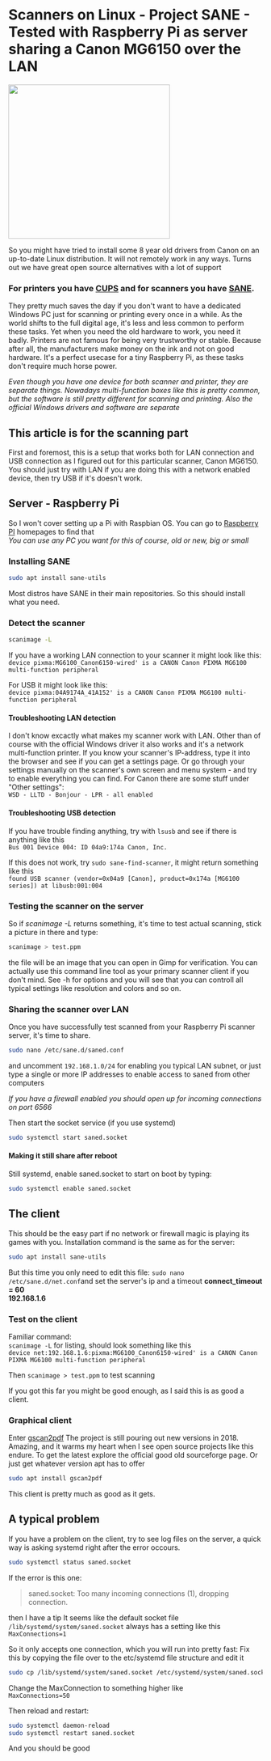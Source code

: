 # Scanners on Linux - Project SANE - Tested with Raspberry Pi as server sharing a Canon MG6150 over the LAN

<a href="https://4.bp.blogspot.com/-UBxvwe4jBow/Xax8scLQs3I/AAAAAAABmiI/gjOZXU1pozwBn-sOgfgK756lLO1chsVEQCLcBGAsYHQ/s1600/scanner2.jpg" imageanchor="1" ><img border="0" src="https://4.bp.blogspot.com/-UBxvwe4jBow/Xax8scLQs3I/AAAAAAABmiI/gjOZXU1pozwBn-sOgfgK756lLO1chsVEQCLcBGAsYHQ/s320/scanner2.jpg" width="320" height="305" data-original-width="1230" data-original-height="1173" /></a>

So you might have tried to install some 8 year old drivers from Canon on an up-to-date Linux distribution. It will not remotely work in any ways. Turns out we have great open source alternatives with a lot of support

### For printers you have [CUPS](https://www.cups.org/) and for scanners you have [SANE](http://www.sane-project.org/).

They pretty much saves the day if you don't want to have a dedicated Windows PC just for scanning or printing every once in a while. As the world shifts to the full digital age, it's less and less common to perform these tasks. Yet when you need the old hardware to work, you need it badly. Printers are not famous for being very trustworthy or stable. Because after all, the manufacturers make money on the ink and not on good hardware. It's a perfect usecase for a tiny Raspberry Pi, as these tasks don't require much horse power.

*Even though you have one device for both scanner and printer, they are separate things. Nowadays multi-function boxes like this is pretty common, but the software is still pretty different for scanning and printing. Also the official Windows drivers and software are separate*

## This article is for the scanning part

First and foremost, this is a setup that works both for LAN connection and USB connection as I figured out for this particular scanner, Canon MG6150. You should just try with LAN if you are doing this with a network enabled device, then try USB if it's doesn't work.

## Server - Raspberry Pi
So I won't cover setting up a Pi with Raspbian OS. You can go to [Raspberry PI](https://www.raspberrypi.org/downloads/raspbian/) homepages to find that  
*You can use any PC you want for this of course, old or new, big or small*
### Installing SANE
```bash
sudo apt install sane-utils
```
Most distros have SANE in their main repositories. So this should install what you need.

### Detect the scanner
```bash
scanimage -L
```

If you have a working LAN connection to your scanner it might look like this:  
`device pixma:MG6100_Canon6150-wired' is a CANON Canon PIXMA MG6100 multi-function peripheral`

For USB it might look like this:  
`device pixma:04A9174A_41A152' is a CANON Canon PIXMA MG6100 multi-function peripheral`

#### Troubleshooting LAN detection
I don't know excactly what makes my scanner work with LAN. Other than of course with the official Windows driver it also works and it's a network multi-function printer.
If you know your scanner's IP-address, type it into the browser and see if you can get a settings page.
Or go through your settings manually on the scanner's own screen and menu system -
and try to enable everything you can find. For Canon there are some stuff under "Other settings":  
`WSD - LLTD - Bonjour - LPR - all enabled`

#### Troubleshooting USB detection
If you have trouble finding anything, try with `lsusb` and see if there is anything like this  
`Bus 001 Device 004: ID 04a9:174a Canon, Inc.`

If this does not work, try `sudo sane-find-scanner`, it might return something like this  
`found USB scanner (vendor=0x04a9 [Canon], product=0x174a [MG6100 series]) at libusb:001:004`

### Testing the scanner on the server
So if *scanimage -L* returns something, it's time to test actual scanning, stick a picture in there and type:  
```bash
scanimage > test.ppm
```  
the file will be an image that you can open in Gimp for verification. You can actually use this command line tool as your primary scanner client if you don't mind. See -h for options and you will see that you can controll all typical settings like resolution and colors and so on.

### Sharing the scanner over LAN
Once you have successfully test scanned from your Raspberry Pi scanner server, it's time to share.
```bash
sudo nano /etc/sane.d/saned.conf
```
and uncomment `192.168.1.0/24` for enabling you typical LAN subnet, or just type a single or more IP addresses to enable access to saned from other computers

*If you have a firewall enabled you should open up for incoming connections on port 6566*

Then start the socket service (if you use systemd)
```bash
sudo systemctl start saned.socket
```

#### Making it still share after reboot
Still systemd, enable saned.socket to start on boot by typing:
```bash
sudo systemctl enable saned.socket
```

## The client
This should be the easy part if no network or firewall magic is playing its games with you. Installation command is the same as for the server:
```bash
sudo apt install sane-utils
```
But this time you only need to edit this file:
`sudo nano /etc/sane.d/net.conf`and set the server's ip and a timeout
**connect_timeout = 60**  
**192.168.1.6**

### Test on the client
Familiar command:  
`scanimage -L` for listing, should look something like this  
`device net:192.168.1.6:pixma:MG6100_Canon6150-wired' is a CANON Canon PIXMA MG6100 multi-function peripheral`

Then `scanimage > test.ppm` to test scanning

If you got this far you might be good enough, as I said this is as good a client.

### Graphical client
Enter [gscan2pdf](http://gscan2pdf.sourceforge.net/)
The project is still pouring out new versions in 2018. Amazing, and it warms my heart when I see open source projects like this endure. To get the latest explore the official good old sourceforge page. Or just get whatever version apt has to offer
```bash
sudo apt install gscan2pdf
```
This client is pretty much as good as it gets.

## A typical problem
If you have a problem on the client, try to see log files on the server, a quick way is asking systemd right after the error occours.
```bash
sudo systemctl status saned.socket
```

If the error is this one:
>saned.socket: Too many incoming connections (1), dropping connection.

then I have a tip
It seems like the default socket file `/lib/systemd/system/saned.socket` always has a setting like this  
`MaxConnections=1`

So it only accepts one connection, which you will run into pretty fast:
Fix this by copying the file over to the etc/systemd file structure and edit it
```bash
sudo cp /lib/systemd/system/saned.socket /etc/systemd/system/saned.socket
```
Change the MaxConnection to something higher like  
`MaxConnections=50`

Then reload and restart:
```bash
sudo systemctl daemon-reload
sudo systemctl restart saned.socket
```
And you should be good
